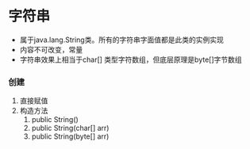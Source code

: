# 字符串
- 属于java.lang.String类。所有的字符串字面值都是此类的实例实现
- 内容不可改变，常量
- 字符串效果上相当于char[] 类型字符数组，但底层原理是byte[]字节数组

### 创建
1. 直接赋值
2. 构造方法
   1. public String()
   2. public String(char[] arr)
   3. public String(byte[] arr)

